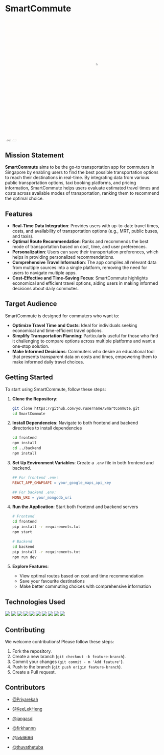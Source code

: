 
# SmartCommute
![alt text](./applogo.gif)

## Mission Statement

**SmartCommute** aims to be the go-to transportation app for commuters in Singapore by enabling users to find the best possible transportation options to reach their destinations in real-time. By integrating data from various public transportation options, taxi booking platforms, and pricing information, SmartCommute helps users evaluate estimated travel times and costs across available modes of transportation, ranking them to recommend the optimal choice. 

## Features

- **Real-Time Data Integration**: Provides users with up-to-date travel times, costs, and availability of transportation options (e.g., MRT, public buses, and taxis).
- **Optimal Route Recommendation**: Ranks and recommends the best mode of transportation based on cost, time, and user preferences.
- **Personalization**: Users can save their transportation preferences, which helps in providing personalized recommendations.
- **Comprehensive Travel Information**: The app compiles all relevant data from multiple sources into a single platform, removing the need for users to navigate multiple apps.
- **Cost-Effective and Time-Saving Focus**: SmartCommute highlights economical and efficient travel options, aiding users in making informed decisions about daily commutes.

## Target Audience

SmartCommute is designed for commuters who want to:

- **Optimize Travel Time and Costs**: Ideal for individuals seeking economical and time-efficient travel options.
- **Simplify Transportation Planning**: Particularly useful for those who find it challenging to compare options across multiple platforms and want a one-stop solution.
- **Make Informed Decisions**: Commuters who desire an educational tool that presents transparent data on costs and times, empowering them to make informed daily travel choices.

## Getting Started

To start using SmartCommute, follow these steps:

1. **Clone the Repository**:
   ```bash
   git clone https://github.com/yourusername/SmartCommute.git
   cd SmartCommute

2. **Install Dependencies**: Navigate to both frontend and backend directories to install dependencies
   ```bash
   cd frontend
   npm install
   cd ../backend
   npm install

3. **Set Up Environment Variables**: Create a `.env` file in both frontend and backend.

    ```makefile
   ## For frontend .env: 
    REACT_APP_GMAPSAPI = your_google_maps_api_key
    ```
    ```makefile
    ## For backend .env:
    MONG_URI = your_mongodb_uri
    ```

4. **Run the Application**: Start both frontend and backend servers

    ```bash
    # Frontend
    cd frontend
    pip install -r requirements.txt
    npm start
    ```

     ```bash
    # Backend
    cd backend
    pip install -r requirements.txt
    npm run dev
    ```
5. **Explore Features**:

    - View optimal routes based on cost and time recommendation
    - Save your favourite destinations
    - Make better commuting choices with comprehensive information


## Technologies Used  
  <p>
    <img src="https://img.shields.io/badge/nodejs-8b0000?style=for-the-badge&logo=node" />
    <img src="https://img.shields.io/badge/javascript-096AB0?style=for-the-badge&logo=javascript" />
    <img src="https://img.shields.io/badge/express-8b7700?style=for-the-badge&logo=express" />
    <img src="https://img.shields.io/badge/python-096AB?style=for-the-badge&logo=python" />
    <img src="https://img.shields.io/badge/mongodb-536AB0?style=for-the-badge&logo=mongodb" />
    <img src="https://img.shields.io/badge/react-5b7700?style=for-the-badge&logo=react" />
    <img src="https://img.shields.io/badge/npm-8096Af?style=for-the-badge&logo=npm" />
    <img src="https://img.shields.io/badge/googlemaps-fbff80?style=for-the-badge&logo=googlemaps" />
    <img src="https://img.shields.io/badge/html5-E34F26?style=for-the-badge&logo=html5&logoColor=white" />
    <img src="https://img.shields.io/badge/css3-1572B6?style=for-the-badge&logo=css3&logoColor=white" />

  </p>   

## Contributing 
We welcome contributions! Please follow these steps:

1. Fork the repository.
2. Create a new branch (`git checkout -b feature-branch`).
3. Commit your changes (`git commit - m 'Add feature'`).
4. Push to the branch (`git push origin feature-branch`).
5. Create a Pull request.

## Contributors
- [@Priyarekah](https://github.com/priyarekah)

- [@KeeLekHeng](https://github.com/KeeLekHeng)

- [@jangasd](https://github.com/jangasd)

- [@firkhannn](https://github.com/firkhannn)

- [@lyk6666](https://github.com/lyk6666)

- [@thuvathetuba](https://github.com/thuvathetuba)

